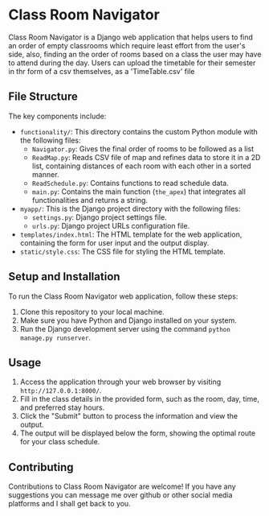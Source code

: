 # Class Room Navigator
Class Room Navigator is a Django web application that helps users to find an order of empty classrooms which require least effort from the user's side, also, finding an the order of rooms based on a class the user may have to attend during the day. Users can upload the timetable for their semester in thr form of a csv themselves, as a 'TimeTable.csv' file


## File Structure
The key components include:
- `functionality/`: This directory contains the custom Python module with the following files:
  - `Navigator.py`: Gives the final order of rooms to be followed as a list
  - `ReadMap.py`: Reads CSV file of map and refines data to store it in a 2D list, containing distances of each room with each other in a sorted manner.
  - `ReadSchedule.py`: Contains functions to read schedule data.
  - `main.py`: Contains the main function (`the_apex`) that integrates all functionalities and returns a string.
- `myapp/`: This is the Django project directory with the following files:
  - `settings.py`: Django project settings file.
  - `urls.py`: Django project URLs configuration file.
- `templates/index.html`: The HTML template for the web application, containing the form for user input and the output display.
- `static/style.css`: The CSS file for styling the HTML template.

## Setup and Installation
To run the Class Room Navigator web application, follow these steps:
1. Clone this repository to your local machine.
2. Make sure you have Python and Django installed on your system.
3. Run the Django development server using the command `python manage.py runserver`.

## Usage
1. Access the application through your web browser by visiting `http://127.0.0.1:8000/`.
2. Fill in the class details in the provided form, such as the room, day, time, and preferred stay hours.
3. Click the "Submit" button to process the information and view the output.
4. The output will be displayed below the form, showing the optimal route for your class schedule.

## Contributing
Contributions to Class Room Navigator are welcome! If you have any suggestions you can message me over github or other social media platforms and I shall get back to you.
